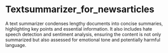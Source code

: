 # Textsummarizer_for_newsarticles
A text summarizer condenses lengthy documents into concise summaries, highlighting key points and essential information. It also includes hate speech detection and sentiment analysis, ensuring the content is not only summarized but also assessed for emotional tone and potentially harmful language. 
